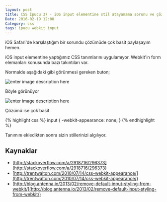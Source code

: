 ```yaml
---
layout: post
title: CSS İpucu 37 - iOS input elementine stil atayamama sorunu ve çözümü
Date: 2016-02-19 12:00
Category: css
tags: ipucu webkit input
---
```


iOS Safari'de karşılaştığım bir sorundu çözümüde çok basit paylaşayım hemen.

iOS input elementine yaptığımız CSS tanımlarını uygulamıyor. Webkit'in form elemanları konusunda bazı takıntıları var.

Normalde aşağıdaki gibi görünmesi gereken buton;

![enter image description here](http://fatihhayrioglu.com/images/ios-webkit-bug-2.gif)

Böyle görünüyor

![enter image description here](http://fatihhayrioglu.com/images/ios-webkit-bug.png)

Çözümü ise çok basit

{% highlight css %}
  input {
    -webkit-appearance: none;
  }
{% endhighlight %}

Tanımını ekledikten sonra sizin stillerinizi algılıyor.

## Kaynaklar

 - [http://stackoverflow.com/a/2918716/296373](http://stackoverflow.com/a/2918716/296373)
 - [http://trentwalton.com/2010/07/14/css-webkit-appearance/](http://trentwalton.com/2010/07/14/css-webkit-appearance/)
 - [http://blog.antenna.io/2013/02/remove-default-input-styling-from-webkit/](http://blog.antenna.io/2013/02/remove-default-input-styling-from-webkit/)
